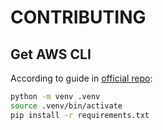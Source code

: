 # CONTRIBUTING

## Get AWS CLI

According to guide in [official repo](https://github.com/aws/aws-cli?tab=readme-ov-file#installation):

```bash
python -m venv .venv
source .venv/bin/activate
pip install -r requirements.txt
```
